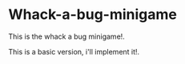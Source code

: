 # Whack-a-bug-minigame
This is the whack a bug minigame!.

This is a basic version, i'll implement it!.
